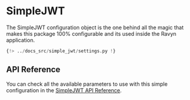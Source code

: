 # SimpleJWT

The SimpleJWT configuration object is the one behind all the magic that makes this package 100%
configurable and its used inside the Ravyn application.

```python
{!> ../docs_src/simple_jwt/settings.py !}
```

## API Reference

You can check all the available parameters to use with this simple configuration in the
[SimpleJWT API Reference](./references/simple-jwt.md).
